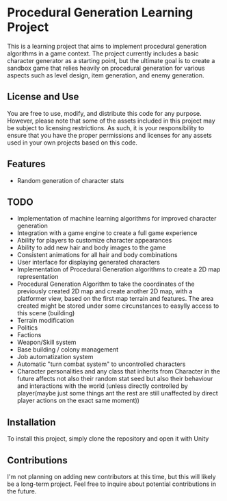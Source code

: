 # Procedural Generation Learning Project

This is a learning project that aims to implement procedural generation algorithms in a game context. The project currently includes a basic character generator as a starting point, but the ultimate goal is to create a sandbox game that relies heavily on procedural generation for various aspects such as level design, item generation, and enemy generation.

## License and Use

You are free to use, modify, and distribute this code for any purpose. However, please note that some of the assets included in this project may be subject to licensing restrictions. As such, it is your responsibility to ensure that you have the proper permissions and licenses for any assets used in your own projects based on this code.

## Features

- Random generation of character stats

## TODO

- Implementation of machine learning algorithms for improved character generation
- Integration with a game engine to create a full game experience
- Ability for players to customize character appearances
- Ability to add new hair and body images to the game
- Consistent animations for all hair and body combinations
- User interface for displaying generated characters
- Implementation of Procedural Generation algorithms to create a 2D map representation
- Procedural Generation Algorithm to take the coordinates of the previously created 2D map and create another 2D map, with a platformer view, based on the first map terrain and features. The area created might be stored under some circunstances to easylly access to this scene (building)
- Terrain modification
- Politics
- Factions
- Weapon/Skill system
- Base building / colony management
- Job automatization system
- Automatic "turn combat system" to uncontrolled characters
- Character personalities and any class that inherits from Character in the future affects not also their random stat seed but also their behaviour and interactions with the world (unless directly controlled by player(maybe just some things ant the rest are still unaffected by direct player actions on the exact same moment))

## Installation

To install this project, simply clone the repository and open it with Unity

## Contributions

I'm not planning on adding new contributors at this time, but this will likely be a long-term project. Feel free to inquire about potential contributions in the future.

